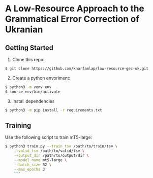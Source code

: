 # A Low-Resource Approach to the Grammatical Error Correction of Ukranian

## Getting Started

1. Clone this repo:

```bash
$ git clone https://github.com/knarfamlap/low-resource-gec-uk.git
```

2. Create a python envoriment:

```bash
$ python3 -m venv env
$ source env/bin/activate
```

3. Install dependencies

```bash
$ python3 -m pip install -r requirements.txt
```

## Training

Use the following script to train mT5-large:

```bash
$ python3 train.py --train_tsv /path/to/train/tsv \
    --valid_tsv /path/to/valid/tsv \
    --output_dir /path/to/output/dir \
    --model_name mt5-large \
    --batch_size 32 \
    --max_epochs 3
    ```
